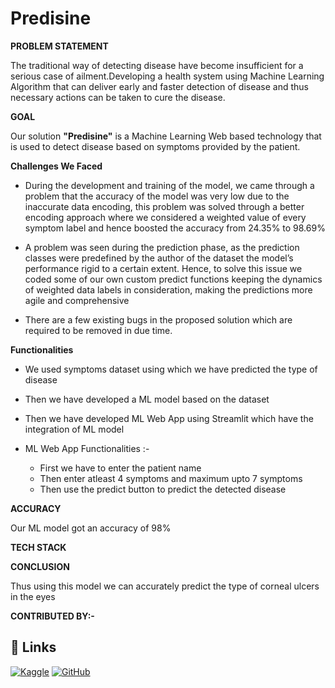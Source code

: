 
# Predisine

**PROBLEM STATEMENT**

The traditional way of detecting disease have become insufficient for a serious 
case of ailment.Developing a health system using Machine Learning Algorithm
that can deliver early and faster detection of disease and thus necessary
actions can be taken to cure the disease.

**GOAL**

Our solution **"Predisine"** is a Machine Learning Web based technology 
that is used to detect disease based on symptoms provided by the patient.

**Challenges We Faced**

* During the development and training of the model, we came through a problem that the accuracy of the model was very low due to the inaccurate data encoding, this problem was solved through a better encoding approach where we considered a weighted value of every symptom label and hence boosted the accuracy from 24.35% to 98.69%

* A problem was seen during the prediction phase, as the prediction classes were predefined by the author of the dataset the model’s performance rigid to a certain extent. Hence, to solve this issue we coded some of our own custom predict functions keeping the dynamics of weighted data labels in consideration, making the predictions more agile and comprehensive

* There are a few existing bugs in the proposed solution which are required to be removed in due time.


**Functionalities**

* We used symptoms dataset using which we have predicted the type of disease 
* Then we have developed a ML model based on the dataset 
* Then we have developed ML Web App using Streamlit which have the integration of ML model
* ML Web App Functionalities :-
    
    * First we have to enter the patient name
    * Then enter atleast 4 symptoms and maximum upto 7 symptoms
    * Then use the predict button to predict the detected disease

**ACCURACY**

Our ML model got an accuracy of 98%

**TECH STACK**



**CONCLUSION**

Thus using this model we can accurately predict the type of corneal ulcers in the eyes

**CONTRIBUTED BY:-**








## 🔗 Links
[![Kaggle](https://img.shields.io/badge/my_portfolio-000?style=for-the-badge&logo=ko-fi&logoColor=white)](https://katherinempeterson.com/) [![GitHub](https://img.shields.io/badge/github-%23121011.svg?style=for-the-badge&logo=github&logoColor=white)](https://www.linkedin.com/)


